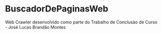 # BuscadorDePaginasWeb
Web Crawler desenvolvido como parte do Trabalho de Conclusão de Curso - José Lucas Brandão Montes
